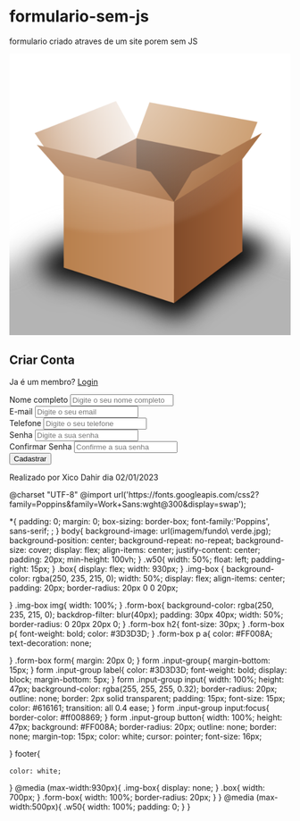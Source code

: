 # formulario-sem-js
formulario criado atraves de um site porem sem JS
<!DOCTYPE html>
<html lang="pt-br">
<head>
    <meta charset="UTF-8">
    <meta http-equiv="X-UA-Compatible" content="IE=edge">
    <meta name="viewport" content="width=device-width, initial-scale=1.0">
    <title>Formulario responsivo com html e css</title>
    <link rel="stylesheet" href="form.css">
</head>
<body>
    <div class="box">
        <div class="img-box">
            <img src="imagem/box.png" alt="img box">
        </div>
        <div class="form-box">
            <h2>Criar Conta</h2>
            <p>Ja é um membro? <a href="#">Login</a></p>
            <form action="#">
                <div class="input-group">
                    <label for="nome"> Nome completo</label>
                    <input type="text" id="nome" placeholder="Digite o seu nome completo" required>
                </div>
                <div class="input-group">
                    <label for="email"> E-mail</label>
                    <input type="email" id="email" placeholder="Digite o seu email" required>
                </div>
                <div class="input-group">
                    <label for="telefone"> Telefone</label>
                    <input type="tel" id="telefone" placeholder="Digite o seu telefone" required>
                </div>
                <div class="input-group w50">
                    <label for="senha"> Senha</label>
                    <input type="password" id="senha" placeholder="Digite a sua senha" required>
                </div>
                <div class="input-group w50">
                    <label for="Confirmarsenha"> Confirmar Senha</label>
                    <input type="password" id="Confirmarsenha" placeholder="Confirme a sua senha" required>
                </div>
                <div class="input-group">
                    <button>Cadastrar</button>
                </div>
            </form>
        </div>
    </div>
    <footer>
        <p>Realizado por Xico Dahir dia 02/01/2023</p>
    </footer>
</body>
</html>
@charset "UTF-8"
@import url('https://fonts.googleapis.com/css2?family=Poppins&family=Work+Sans:wght@300&display=swap');

*{
    padding: 0;
    margin: 0;
    box-sizing: border-box;
    font-family:'Poppins', sans-serif; ;
}
body{
    background-image: url(imagem/fundo\ verde.jpg);
    background-position: center;
    background-repeat: no-repeat;
    background-size: cover;
    display: flex;
    align-items: center;
    justify-content: center;
    padding: 20px;
    min-height: 100vh;
}
.w50{
    width: 50%;
    float: left;
    padding-right: 15px;
}
.box{
    display: flex;
    width: 930px;
}
.img-box {
    background-color: rgba(250, 235, 215, 0);
    width: 50%;
    display: flex;
    align-items: center;
    padding: 20px;
    border-radius: 20px 0 0 20px;

}
.img-box img{
    width: 100%;
}
.form-box{
    background-color: rgba(250, 235, 215, 0);
    backdrop-filter: blur(40px);
    padding: 30px 40px;
    width: 50%;
    border-radius: 0 20px 20px 0;
}
.form-box h2{
    font-size: 30px;
}
.form-box p{
    font-weight: bold;
    color: #3D3D3D;
}
.form-box p a{
    color: #FF008A;
    text-decoration: none;

}
.form-box form{
    margin: 20px 0;
}
form .input-group{
    margin-bottom: 15px;
}
form .input-group label{
    color: #3D3D3D;
    font-weight: bold;
    display: block;
    margin-bottom: 5px;
}
form .input-group input{
    width: 100%;
    height: 47px;
    background-color: rgba(255, 255, 255, 0.32);
    border-radius: 20px;
    outline: none;
    border: 2px solid transparent;
    padding: 15px;
    font-size: 15px;
    color: #616161;
    transition: all 0.4 ease;
}
form .input-group input:focus{
    border-color: #ff008869;
}
form .input-group button{
    width: 100%;
    height: 47px;
    background: #FF008A;
    border-radius: 20px;
    outline: none;
    border: none;
    margin-top: 15px;
    color: white;
    cursor: pointer;
    font-size: 16px;

}
footer{
   
    color: white;
   
    
}
@media (max-width:930px){
    .img-box{
        display: none;
    }
    .box{
        width: 700px;
    }
    .form-box{
        width: 100%;
        border-radius: 20px;
    }
}
@media (max-width:500px){
    .w50{
        width: 100%;
        padding: 0;
    }
}
